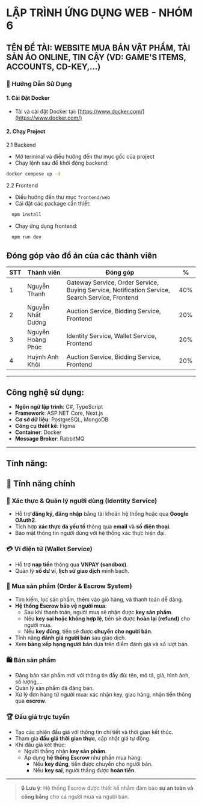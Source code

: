 # LẬP TRÌNH ỨNG DỤNG WEB - NHÓM 6

## TÊN ĐỀ TÀI: WEBSITE MUA BÁN VẬT PHẨM, TÀI SẢN ẢO ONLINE, TIN CẬY (VD: GAME'S ITEMS, ACCOUNTS, CD-KEY,...)

### 📘 Hướng Dẫn Sử Dụng
#### 1. Cài Đặt Docker
- Tải và cài đặt Docker tại: [https://www.docker.com/](https://www.docker.com/)
#### 2. Chạy Project
2.1 Backend  
- Mở terminal và điều hướng đến thư mục gốc của project  
- Chạy lệnh sau để khởi động backend:
```bash
docker compose up -d
```

2.2 Frontend
- Điều hướng đến thư mục `frontend/web`
- Cài đặt các package cần thiết:
```bash
  npm install
```
- Chạy ứng dụng frontend:
```bash
  npm run dev
```
## Đóng góp vào đồ án của các thành viên

| **STT** | **Thành viên**         | **Đóng góp**                                                                 | **%** |
|---------|------------------------|-------------------------------------------------------------------------------|-------------|
| 1       | Nguyễn Thanh             | Gateway Service, Order Service, Buying Service, Notification Service, Search Service, Frontend | 40% |
| 2       | Nguyễn Nhất Dương         | Auction Service, Bidding Service, Frontend | 20% |
| 3       | Nguyễn Hoàng Phúc            | Identity Service, Wallet Service, Frontend | 20% |
| 4       | Huỳnh Anh Khôi           | Auction Service, Bidding Service, Frontend | 20% |
---

## Công nghệ sử dụng:
- **Ngôn ngữ lập trình**: C#, TypeScript  
- **Framework**: ASP.NET Core, Next.js  
- **Cơ sở dữ liệu**: PostgreSQL, MongoDB  
- **Công cụ thiết kế**: Figma  
- **Container**: Docker  
- **Message Broker**: RabbitMQ

---

## Tính năng:
## 🚀 Tính năng chính

### 🔐 Xác thực & Quản lý người dùng (Identity Service)
- Hỗ trợ **đăng ký, đăng nhập** bằng tài khoản hệ thống hoặc qua **Google OAuth2**.
- Tích hợp **xác thực đa yếu tố** thông qua **email** và **số điện thoại**.
- Bảo mật thông tin người dùng với hệ thống xác thực hiện đại.

### 💳 Ví điện tử (Wallet Service)
- Hỗ trợ **nạp tiền** thông qua **VNPAY (sandbox)**.
- Quản lý **số dư ví**, **lịch sử giao dịch** minh bạch.


### 🛒 Mua sản phẩm (Order & Escrow System)
- Tìm kiếm, lọc sản phẩm, thêm vào giỏ hàng, và thanh toán dễ dàng.
- **Hệ thống Escrow bảo vệ người mua**:
  - Sau khi thanh toán, người mua sẽ nhận được **key sản phẩm**.
  - Nếu **key sai hoặc không hợp lệ**, tiền sẽ được **hoàn lại (refund)** cho người mua.
  - Nếu **key đúng**, tiền sẽ được **chuyển cho người bán**.
- Tính năng **đánh giá người bán** sau giao dịch.
- Xem **bảng xếp hạng người bán** dựa trên điểm đánh giá và số lượt bán.

### 🛍️ Bán sản phẩm
- Đăng bán sản phẩm mới với thông tin đầy đủ: tên, mô tả, giá, hình ảnh, số lượng,...
- Quản lý sản phẩm đã đăng bán.
- Xử lý đơn hàng từ người mua: xác nhận key, giao hàng, nhận tiền thông qua **escrow**.

### 🏆 Đấu giá trực tuyến
- Tạo các phiên đấu giá với thông tin chi tiết và thời gian kết thúc.
- Tham gia **đấu giá thời gian thực**, cập nhật giá tự động.
- Khi đấu giá kết thúc:
  - Người thắng nhận **key sản phẩm**.
  - Áp dụng **hệ thống Escrow** như phần mua hàng:
    - Nếu **key đúng**, tiền được chuyển cho người bán.
    - Nếu **key sai**, người thắng được **hoàn tiền**.

---

> 🔒 **Lưu ý**: Hệ thống Escrow được thiết kế nhằm đảm bảo **sự an toàn và công bằng** cho cả người mua và người bán.
